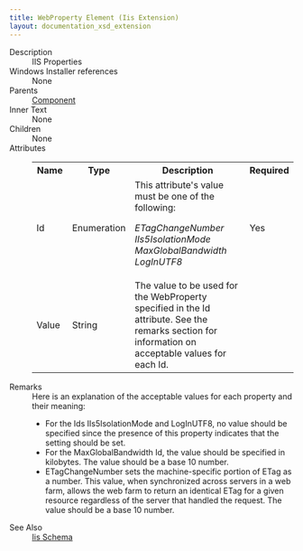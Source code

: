 ```yaml
---
title: WebProperty Element (Iis Extension)
layout: documentation_xsd_extension
---
```

<dl>
  <dt>Description</dt>
  <dd>IIS Properties</dd>
  <dt>Windows Installer references</dt>
  <dd>None</dd>
  <dt>Parents</dt>
  <dd>
    <a href="../../wix/component/">Component</a>
  </dd>
  <dt>Inner Text</dt>
  <dd>None</dd>
  <dt>Children</dt>
  <dd>None</dd>
  <dt>Attributes</dt>
  <dd>
    <table cellspacing="0" cellpadding="0" class="schema">
      <tr>
        <th width="15%">Name</th>
        <th width="15%">Type</th>
        <th width="65%">Description</th>
        <th width="15%">Required</th>
      </tr>
      <tr>
        <td>Id</td>
        <td>Enumeration</td>
        <td>This attribute's value must be one of the following:<dl><dt class="enumerationValue"><dfn>ETagChangeNumber</dfn></dt><dd></dd><dt class="enumerationValue"><dfn>IIs5IsolationMode</dfn></dt><dd></dd><dt class="enumerationValue"><dfn>MaxGlobalBandwidth</dfn></dt><dd></dd><dt class="enumerationValue"><dfn>LogInUTF8</dfn></dt><dd></dd></dl></td>
        <td>Yes</td>
      </tr>
      <tr>
        <td>Value</td>
        <td>String</td>
        <td>                         The value to be used for the WebProperty specified in the Id attribute.  See                         the remarks section for information on acceptable values for each Id.                     </td>
        <td>&nbsp;</td>
      </tr>
    </table>
  </dd>
  <dt>Remarks</dt>
  <dd>Here is an explanation of the acceptable values for each property and their meaning:                     <ul><li>                             For the Ids IIs5IsolationMode and LogInUTF8, no value should be specified since                             the presence of this property indicates that the setting should be set.                         </li><li>                             For the MaxGlobalBandwidth Id, the value should be specified in kilobytes.  The                             value should be a base 10 number.                         </li><li>                             ETagChangeNumber sets the machine-specific portion of ETag as a number. This value,                             when synchronized across servers in a web farm, allows the web farm to return an                             identical ETag for a given resource regardless of the server that handled the                             request.  The value should be a base 10 number.                         </li></ul></dd>
  <dt>See Also</dt>
  <dd>
    <a href="../">Iis Schema</a>
  </dd>
</dl>
